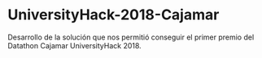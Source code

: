 # UniversityHack-2018-Cajamar
Desarrollo de la solución que nos permitió conseguir el primer premio del Datathon Cajamar UniversityHack 2018.
